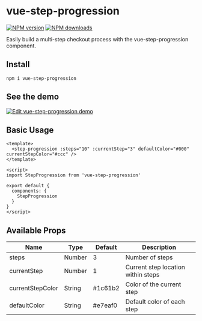 # vue-step-progression
[![NPM version](https://img.shields.io/npm/v/vue-step-progression.svg?style=flat)](https://npmjs.com/package/vue-step-progression) [![NPM downloads](https://img.shields.io/npm/dm/vue-step-progression.svg?style=flat)](https://npmjs.com/package/vue-step-progression)

Easily build a multi-step checkout process with the vue-step-progression component.

## Install

``` npm i vue-step-progression ```

## See the demo
[![Edit vue-step-progression demo](https://codesandbox.io/static/img/play-codesandbox.svg)](https://codesandbox.io/s/m46n5rwy3j)

## Basic Usage

```vue
<template>
  <step-progression :steps="10" :currentStep="3" defaultColor="#000" currentStepColor="#ccc" />
</template>

<script>
import StepProgression from 'vue-step-progression'

export default {
  components: {
    StepProgression
  }
}
</script>
```

## Available Props

|Name|Type|Default|Description|
|---|---|---|---|
|steps|Number|3|Number of steps|
|currentStep|Number|1|Current step location within steps|
|currentStepColor|String|#1c61b2|Color of the current step|
|defaultColor|String|#e7eaf0|Default color of each step|

